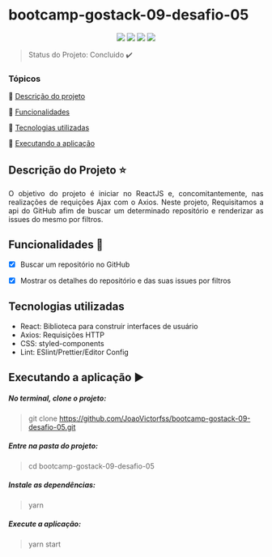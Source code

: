 # bootcamp-gostack-09-desafio-05

<p align="center">
  <img src="https://img.shields.io/static/v1?label=react&message=framework&color=blue&style=plastic&logo=REACT"/>
  <img src="http://img.shields.io/static/v1?label=last-commit&message=july&color=information&style=plastic"/>
  <img src="http://img.shields.io/static/v1?label=license&message=MIT&color=green&style=plastic"/>
  <img src="http://img.shields.io/static/v1?label=status&message=concluido&color=GREEN&style=plastic"/>
</p>

> Status do Projeto: Concluido :heavy_check_mark:

### Tópicos 

:small_blue_diamond: [Descrição do projeto](#descrição-do-projeto-star)

:small_blue_diamond: [Funcionalidades](#funcionalidades-checkered_flag)

:small_blue_diamond: [Tecnologias utilizadas](#tecnologias-utilizadas)

:small_blue_diamond: [Executando a aplicação](#executando-a-aplicação-arrow_forward)

## Descrição do Projeto :star:
<p align="justify"> O objetivo do projeto é iniciar no ReactJS e, concomitantemente, nas realizações de requições Ajax com o Axios. Neste projeto, Requisitamos a api do GitHub afim de buscar 
um determinado repositório e renderizar as issues do mesmo por filtros.</p>


## Funcionalidades :checkered_flag:
- [X] Buscar um repositório no GitHub
- [X] Mostrar os detalhes do repositório e das suas issues por filtros


## Tecnologias utilizadas
  - React: Biblioteca para construir interfaces de usuário
  - Axios: Requisições HTTP
  - CSS: styled-components
  - Lint: ESlint/Prettier/Editor Config

## Executando a aplicação :arrow_forward:
  ##### No terminal, clone o projeto:
   > git clone https://github.com/JoaoVictorfss/bootcamp-gostack-09-desafio-05.git
  
  ##### Entre na pasta do projeto:
   > cd bootcamp-gostack-09-desafio-05

  ##### Instale as dependências:
   > yarn 
  
  ##### Execute a aplicação:
   > yarn start
  
